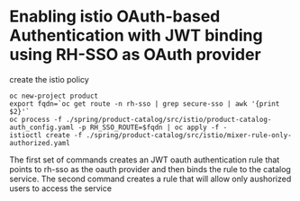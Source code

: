 # Enabling istio OAuth-based Authentication with JWT binding using RH-SSO as OAuth provider

create the istio policy
```
oc new-project product
export fqdn=`oc get route -n rh-sso | grep secure-sso | awk '{print $2}'`
oc process -f ./spring/product-catalog/src/istio/product-catalog-auth_config.yaml -p RH_SSO_ROUTE=$fqdn | oc apply -f -
istioctl create -f ./spring/product-catalog/src/istio/mixer-rule-only-authorized.yaml
```

The first set of commands creates an JWT oauth authentication rule that points to rh-sso as the oauth provider and then binds the rule to the catalog service.
The second command creates a rule that will allow only aushorized users to access the service